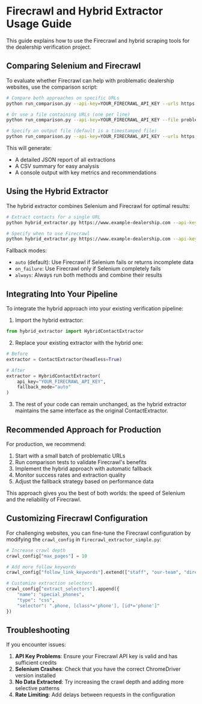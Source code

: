 # Firecrawl and Hybrid Extractor Usage Guide

This guide explains how to use the Firecrawl and hybrid scraping tools for the dealership verification project.

## Comparing Selenium and Firecrawl

To evaluate whether Firecrawl can help with problematic dealership websites, use the comparison script:

```bash
# Compare both approaches on specific URLs
python run_comparison.py --api-key=YOUR_FIRECRAWL_API_KEY --urls https://www.problematic-site1.com https://www.problematic-site2.com

# Or use a file containing URLs (one per line)
python run_comparison.py --api-key=YOUR_FIRECRAWL_API_KEY --file problem_urls.txt

# Specify an output file (default is a timestamped file)
python run_comparison.py --api-key=YOUR_FIRECRAWL_API_KEY --urls https://www.example.com --output=my_results.json
```

This will generate:
- A detailed JSON report of all extractions
- A CSV summary for easy analysis
- A console output with key metrics and recommendations

## Using the Hybrid Extractor

The hybrid extractor combines Selenium and Firecrawl for optimal results:

```bash
# Extract contacts for a single URL
python hybrid_extractor.py https://www.example-dealership.com --api-key=YOUR_FIRECRAWL_API_KEY

# Specify when to use Firecrawl
python hybrid_extractor.py https://www.example-dealership.com --api-key=YOUR_FIRECRAWL_API_KEY --mode=auto
```

Fallback modes:
- `auto` (default): Use Firecrawl if Selenium fails or returns incomplete data
- `on_failure`: Use Firecrawl only if Selenium completely fails
- `always`: Always run both methods and combine their results

## Integrating Into Your Pipeline

To integrate the hybrid approach into your existing verification pipeline:

1. Import the hybrid extractor:

```python
from hybrid_extractor import HybridContactExtractor
```

2. Replace your existing extractor with the hybrid one:

```python
# Before
extractor = ContactExtractor(headless=True)

# After
extractor = HybridContactExtractor(
    api_key="YOUR_FIRECRAWL_API_KEY",
    fallback_mode="auto"
)
```

3. The rest of your code can remain unchanged, as the hybrid extractor maintains the same interface as the original ContactExtractor.

## Recommended Approach for Production

For production, we recommend:

1. Start with a small batch of problematic URLs
2. Run comparison tests to validate Firecrawl's benefits
3. Implement the hybrid approach with automatic fallback
4. Monitor success rates and extraction quality
5. Adjust the fallback strategy based on performance data

This approach gives you the best of both worlds: the speed of Selenium and the reliability of Firecrawl.

## Customizing Firecrawl Configuration

For challenging websites, you can fine-tune the Firecrawl configuration by modifying the `crawl_config` in `firecrawl_extractor_simple.py`:

```python
# Increase crawl depth
crawl_config["max_pages"] = 10

# Add more follow keywords
crawl_config["follow_link_keywords"].extend(["staff", "our-team", "directory"])

# Customize extraction selectors
crawl_config["extract_selectors"].append({
    "name": "special_phones",
    "type": "css",
    "selector": ".phone, [class*='phone'], [id*='phone']"
})
```

## Troubleshooting

If you encounter issues:

1. **API Key Problems**: Ensure your Firecrawl API key is valid and has sufficient credits
2. **Selenium Crashes**: Check that you have the correct ChromeDriver version installed
3. **No Data Extracted**: Try increasing the crawl depth and adding more selective patterns
4. **Rate Limiting**: Add delays between requests in the configuration